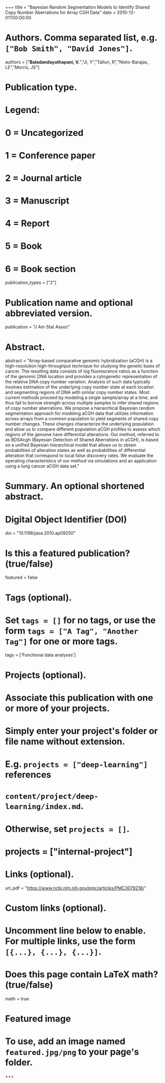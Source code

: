 +++
title = "Bayesian Random Segmentation Models to Identify Shared Copy Number Aberrations for Array CGH Data"
date = 2010-12-01T00:00:00

# Authors. Comma separated list, e.g. `["Bob Smith", "David Jones"]`.
authors = ["**Baladandayuthapani, V.**","Ji, Y","Talluri, R","Nieto-Barajas, LE","Morris, JS"]


# Publication type.
# Legend:
# 0 = Uncategorized
# 1 = Conference paper
# 2 = Journal article
# 3 = Manuscript
# 4 = Report
# 5 = Book
# 6 = Book section
publication_types = ["2"]

# Publication name and optional abbreviated version.
publication = "J Am Stat Assoc"

# Abstract.
abstract = "Array-based comparative genomic hybridization (aCGH) is a high-resolution high-throughput technique for studying the genetic basis of cancer. The resulting data consists of log fluorescence ratios as a function of the genomic DNA location and provides a cytogenetic representation of the relative DNA copy number variation. Analysis of such data typically involves estimation of the underlying copy number state at each location and segmenting regions of DNA with similar copy number states. Most current methods proceed by modeling a single sample/array at a time, and thus fail to borrow strength across multiple samples to infer shared regions of copy number aberrations. We propose a hierarchical Bayesian random segmentation approach for modeling aCGH data that utilizes information across arrays from a common population to yield segments of shared copy number changes. These changes characterize the underlying population and allow us to compare different population aCGH profiles to assess which regions of the genome have differential alterations. Our method, referred to as BDSAcgh (Bayesian Detection of Shared Aberrations in aCGH), is based on a unified Bayesian hierarchical model that allows us to obtain probabilities of alteration states as well as probabilities of differential alteration that correspond to local false discovery rates. We evaluate the operating characteristics of our method via simulations and an application using a lung cancer aCGH data set."

# Summary. An optional shortened abstract.

# Digital Object Identifier (DOI)
doi = "10.1198/jasa.2010.ap09250"

# Is this a featured publication? (true/false)
featured = false

# Tags (optional).
#   Set `tags = []` for no tags, or use the form `tags = ["A Tag", "Another Tag"]` for one or more tags.
tags = ['Functional data analyses']

# Projects (optional).
#   Associate this publication with one or more of your projects.
#   Simply enter your project's folder or file name without extension.
#   E.g. `projects = ["deep-learning"]` references 
#   `content/project/deep-learning/index.md`.
#   Otherwise, set `projects = []`.
# projects = ["internal-project"]

# Links (optional).
 url_pdf = "https://www.ncbi.nlm.nih.gov/pmc/articles/PMC3079218/"




# Custom links (optional).
#   Uncomment line below to enable. For multiple links, use the form `[{...}, {...}, {...}]`.

# Does this page contain LaTeX math? (true/false)
math = true

# Featured image
# To use, add an image named `featured.jpg/png` to your page's folder. 
+++

